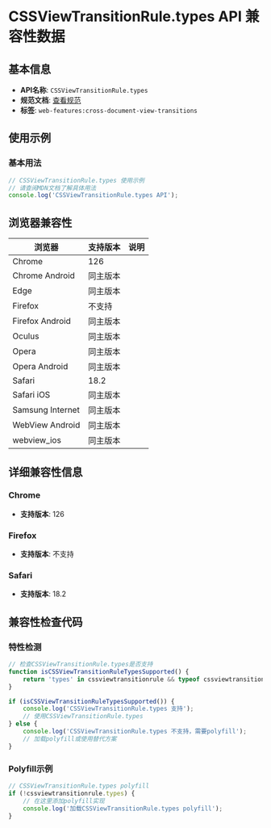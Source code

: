 # CSSViewTransitionRule.types API 兼容性数据

## 基本信息

- **API名称**: `CSSViewTransitionRule.types`
- **规范文档**: [查看规范](https://drafts.csswg.org/css-view-transitions-2/#dom-cssviewtransitionrule-types)
- **标签**: `web-features:cross-document-view-transitions`

## 使用示例

### 基本用法

```javascript
// CSSViewTransitionRule.types 使用示例
// 请查阅MDN文档了解具体用法
console.log('CSSViewTransitionRule.types API');
```

## 浏览器兼容性

| 浏览器 | 支持版本 | 说明 |
|--------|----------|------|
| Chrome | 126 |  |
| Chrome Android | 同主版本 |  |
| Edge | 同主版本 |  |
| Firefox | 不支持 |  |
| Firefox Android | 同主版本 |  |
| Oculus | 同主版本 |  |
| Opera | 同主版本 |  |
| Opera Android | 同主版本 |  |
| Safari | 18.2 |  |
| Safari iOS | 同主版本 |  |
| Samsung Internet | 同主版本 |  |
| WebView Android | 同主版本 |  |
| webview_ios | 同主版本 |  |

## 详细兼容性信息

### Chrome

- **支持版本**: 126

### Firefox

- **支持版本**: 不支持

### Safari

- **支持版本**: 18.2

## 兼容性检查代码

### 特性检测

```javascript
// 检查CSSViewTransitionRule.types是否支持
function isCSSViewTransitionRuleTypesSupported() {
    return 'types' in cssviewtransitionrule && typeof cssviewtransitionrule.types === 'function';
}

if (isCSSViewTransitionRuleTypesSupported()) {
    console.log('CSSViewTransitionRule.types 支持');
    // 使用CSSViewTransitionRule.types
} else {
    console.log('CSSViewTransitionRule.types 不支持，需要polyfill');
    // 加载polyfill或使用替代方案
}
```

### Polyfill示例

```javascript
// CSSViewTransitionRule.types polyfill
if (!cssviewtransitionrule.types) {
    // 在这里添加polyfill实现
    console.log('加载CSSViewTransitionRule.types polyfill');
}
```

